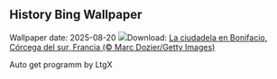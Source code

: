 ## History Bing Wallpaper
Wallpaper date: 2025-08-20
![](https://www.bing.com/th?id=OHR.CitadelBonifacio_ES-ES5188387736_UHD.jpg&w=1000)Download: [La ciudadela en Bonifacio, Córcega del sur, Francia (© Marc Dozier/Getty Images)](https://www.bing.com/th?id=OHR.CitadelBonifacio_ES-ES5188387736_UHD.jpg)

Auto get programm by LtgX
